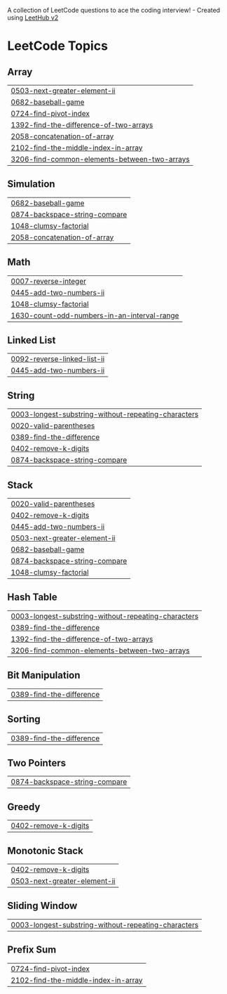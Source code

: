 A collection of LeetCode questions to ace the coding interview! - Created using [LeetHub v2](https://github.com/arunbhardwaj/LeetHub-2.0)
<!---LeetCode Topics Start-->
# LeetCode Topics
## Array
|  |
| ------- |
| [0503-next-greater-element-ii](https://github.com/Rajiv342005/LeetCodeQuestions/tree/master/0503-next-greater-element-ii) |
| [0682-baseball-game](https://github.com/Rajiv342005/LeetCodeQuestions/tree/master/0682-baseball-game) |
| [0724-find-pivot-index](https://github.com/Rajiv342005/LeetCodeQuestions/tree/master/0724-find-pivot-index) |
| [1392-find-the-difference-of-two-arrays](https://github.com/Rajiv342005/LeetCodeQuestions/tree/master/1392-find-the-difference-of-two-arrays) |
| [2058-concatenation-of-array](https://github.com/Rajiv342005/LeetCodeQuestions/tree/master/2058-concatenation-of-array) |
| [2102-find-the-middle-index-in-array](https://github.com/Rajiv342005/LeetCodeQuestions/tree/master/2102-find-the-middle-index-in-array) |
| [3206-find-common-elements-between-two-arrays](https://github.com/Rajiv342005/LeetCodeQuestions/tree/master/3206-find-common-elements-between-two-arrays) |
## Simulation
|  |
| ------- |
| [0682-baseball-game](https://github.com/Rajiv342005/LeetCodeQuestions/tree/master/0682-baseball-game) |
| [0874-backspace-string-compare](https://github.com/Rajiv342005/LeetCodeQuestions/tree/master/0874-backspace-string-compare) |
| [1048-clumsy-factorial](https://github.com/Rajiv342005/LeetCodeQuestions/tree/master/1048-clumsy-factorial) |
| [2058-concatenation-of-array](https://github.com/Rajiv342005/LeetCodeQuestions/tree/master/2058-concatenation-of-array) |
## Math
|  |
| ------- |
| [0007-reverse-integer](https://github.com/Rajiv342005/LeetCodeQuestions/tree/master/0007-reverse-integer) |
| [0445-add-two-numbers-ii](https://github.com/Rajiv342005/LeetCodeQuestions/tree/master/0445-add-two-numbers-ii) |
| [1048-clumsy-factorial](https://github.com/Rajiv342005/LeetCodeQuestions/tree/master/1048-clumsy-factorial) |
| [1630-count-odd-numbers-in-an-interval-range](https://github.com/Rajiv342005/LeetCodeQuestions/tree/master/1630-count-odd-numbers-in-an-interval-range) |
## Linked List
|  |
| ------- |
| [0092-reverse-linked-list-ii](https://github.com/Rajiv342005/LeetCodeQuestions/tree/master/0092-reverse-linked-list-ii) |
| [0445-add-two-numbers-ii](https://github.com/Rajiv342005/LeetCodeQuestions/tree/master/0445-add-two-numbers-ii) |
## String
|  |
| ------- |
| [0003-longest-substring-without-repeating-characters](https://github.com/Rajiv342005/LeetCodeQuestions/tree/master/0003-longest-substring-without-repeating-characters) |
| [0020-valid-parentheses](https://github.com/Rajiv342005/LeetCodeQuestions/tree/master/0020-valid-parentheses) |
| [0389-find-the-difference](https://github.com/Rajiv342005/LeetCodeQuestions/tree/master/0389-find-the-difference) |
| [0402-remove-k-digits](https://github.com/Rajiv342005/LeetCodeQuestions/tree/master/0402-remove-k-digits) |
| [0874-backspace-string-compare](https://github.com/Rajiv342005/LeetCodeQuestions/tree/master/0874-backspace-string-compare) |
## Stack
|  |
| ------- |
| [0020-valid-parentheses](https://github.com/Rajiv342005/LeetCodeQuestions/tree/master/0020-valid-parentheses) |
| [0402-remove-k-digits](https://github.com/Rajiv342005/LeetCodeQuestions/tree/master/0402-remove-k-digits) |
| [0445-add-two-numbers-ii](https://github.com/Rajiv342005/LeetCodeQuestions/tree/master/0445-add-two-numbers-ii) |
| [0503-next-greater-element-ii](https://github.com/Rajiv342005/LeetCodeQuestions/tree/master/0503-next-greater-element-ii) |
| [0682-baseball-game](https://github.com/Rajiv342005/LeetCodeQuestions/tree/master/0682-baseball-game) |
| [0874-backspace-string-compare](https://github.com/Rajiv342005/LeetCodeQuestions/tree/master/0874-backspace-string-compare) |
| [1048-clumsy-factorial](https://github.com/Rajiv342005/LeetCodeQuestions/tree/master/1048-clumsy-factorial) |
## Hash Table
|  |
| ------- |
| [0003-longest-substring-without-repeating-characters](https://github.com/Rajiv342005/LeetCodeQuestions/tree/master/0003-longest-substring-without-repeating-characters) |
| [0389-find-the-difference](https://github.com/Rajiv342005/LeetCodeQuestions/tree/master/0389-find-the-difference) |
| [1392-find-the-difference-of-two-arrays](https://github.com/Rajiv342005/LeetCodeQuestions/tree/master/1392-find-the-difference-of-two-arrays) |
| [3206-find-common-elements-between-two-arrays](https://github.com/Rajiv342005/LeetCodeQuestions/tree/master/3206-find-common-elements-between-two-arrays) |
## Bit Manipulation
|  |
| ------- |
| [0389-find-the-difference](https://github.com/Rajiv342005/LeetCodeQuestions/tree/master/0389-find-the-difference) |
## Sorting
|  |
| ------- |
| [0389-find-the-difference](https://github.com/Rajiv342005/LeetCodeQuestions/tree/master/0389-find-the-difference) |
## Two Pointers
|  |
| ------- |
| [0874-backspace-string-compare](https://github.com/Rajiv342005/LeetCodeQuestions/tree/master/0874-backspace-string-compare) |
## Greedy
|  |
| ------- |
| [0402-remove-k-digits](https://github.com/Rajiv342005/LeetCodeQuestions/tree/master/0402-remove-k-digits) |
## Monotonic Stack
|  |
| ------- |
| [0402-remove-k-digits](https://github.com/Rajiv342005/LeetCodeQuestions/tree/master/0402-remove-k-digits) |
| [0503-next-greater-element-ii](https://github.com/Rajiv342005/LeetCodeQuestions/tree/master/0503-next-greater-element-ii) |
## Sliding Window
|  |
| ------- |
| [0003-longest-substring-without-repeating-characters](https://github.com/Rajiv342005/LeetCodeQuestions/tree/master/0003-longest-substring-without-repeating-characters) |
## Prefix Sum
|  |
| ------- |
| [0724-find-pivot-index](https://github.com/Rajiv342005/LeetCodeQuestions/tree/master/0724-find-pivot-index) |
| [2102-find-the-middle-index-in-array](https://github.com/Rajiv342005/LeetCodeQuestions/tree/master/2102-find-the-middle-index-in-array) |
<!---LeetCode Topics End-->